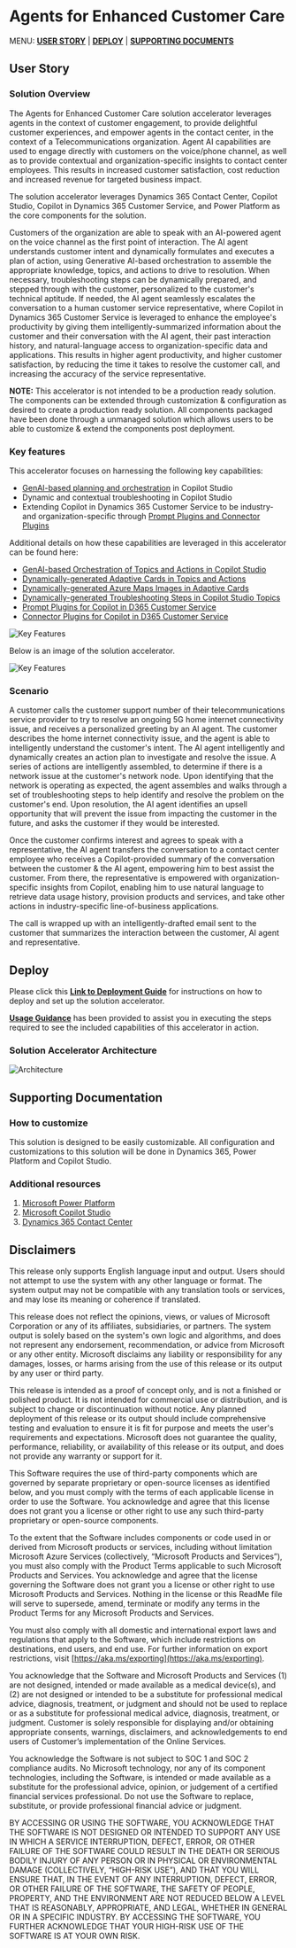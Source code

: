 # Agents for Enhanced Customer Care
MENU: [**USER STORY**](#user-story) \| [**DEPLOY**](#deploy) \| [**SUPPORTING DOCUMENTS**](#supporting-documentation)
## User Story

### Solution Overview

The Agents for Enhanced Customer Care solution accelerator leverages agents in the context of customer engagement, to provide delightful customer experiences, and empower agents in the contact center, in the context of a Telecommunications organization. Agent AI capabilities are used to engage directly with customers on the voice/phone channel, as well as to provide contextual and organization-specific insights to contact center employees. This results in increased customer satisfaction, cost reduction and increased revenue for targeted business impact.

The solution accelerator leverages Dynamics 365 Contact Center, Copilot Studio, Copilot in Dynamics 365 Customer Service, and Power Platform as the core components for the solution.

Customers of the organization are able to speak with an AI-powered agent on the voice channel as the first point of interaction. The AI agent understands customer intent and dynamically formulates and executes a plan of action, using Generative AI-based orchestration to assemble the appropriate knowledge, topics, and actions to drive to resolution. When necessary, troubleshooting steps can be dynamically prepared, and stepped through with the customer, personalized to the customer's technical aptitude. If needed, the AI agent seamlessly escalates the conversation to a human customer service representative, where Copilot in Dynamics 365 Customer Service is leveraged to enhance the employee's productivity by giving them intelligently-summarized information about the customer and their conversation with the AI agent, their past interaction history, and natural-language access to organization-specific data and applications. This results in higher agent productivity, and higher customer satisfaction, by reducing the time it takes to resolve the customer call, and increasing the accuracy of the service representative.

**NOTE:** This accelerator is not intended to be a production ready solution. The components can be extended through customization & configuration as desired to create a production ready solution. All components packaged have been done through a unmanaged solution which allows users to be able to customize & extend the components post deployment.

### Key features

This accelerator focuses on harnessing the following key capabilities:

* [GenAI-based planning and orchestration](https://learn.microsoft.com/en-us/microsoft-copilot-studio/advanced-generative-actions) in Copilot Studio
* Dynamic and contextual troubleshooting in Copilot Studio
* Extending Copilot in Dynamics 365 Customer Service to be industry- and organization-specific through [Prompt Plugins and Connector Plugins](https://learn.microsoft.com/en-us/dynamics365/customer-service/administer/enable-copilot-plugins-for-generative-ai)

Additional details on how these capabilities are leveraged in this accelerator can be found here:

* [GenAI-based Orchestration of Topics and Actions in Copilot Studio](./Deployment/Differentiators/DIFFERENTIATORS.md#genai_orchestration)
* [Dynamically-generated Adaptive Cards in Topics and Actions](./Deployment/Differentiators/DIFFERENTIATORS.md#adaptive_cards)
* [Dynamically-generated Azure Maps Images in Adaptive Cards](./Deployment/Differentiators/DIFFERENTIATORS.md#azure_maps)
* [Dynamically-generated Troubleshooting Steps in Copilot Studio Topics](./Deployment/Differentiators/DIFFERENTIATORS.md#troubleshooting_steps)
* [Prompt Plugins for Copilot in D365 Customer Service](./Deployment/Differentiators/DIFFERENTIATORS.md#prompt_plugins)
* [Connector Plugins for Copilot in D365 Customer Service](./Deployment/Differentiators/DIFFERENTIATORS.md#connector_plugins)

![Key Features](./Deployment/Images/keyfeatures.png)

Below is an image of the solution accelerator.


![Key Features](./Deployment/Images/solutionoverview.png)

### Scenario

A customer calls the customer support number of their telecommunications service provider to try to resolve an ongoing 5G home internet connectivity issue, and receives a personalized greeting by an AI agent. The customer describes the home internet connectivity issue, and the agent is able to intelligently understand the customer's intent. The AI agent intelligently and dynamically creates an action plan to investigate and resolve the issue. A series of actions are intelligently assembled, to determine if there is a network issue at the customer's network node. Upon identifying that the network is operating as expected, the agent assembles and walks through a set of troubleshooting steps to help identify and resolve the problem on the customer's end. Upon resolution, the AI agent identifies an upsell opportunity that will prevent the issue from impacting the customer in the future, and asks the customer if they would be interested.

Once the customer confirms interest and agrees to speak with a representative, the AI agent transfers the conversation to a contact center employee who receives a Copilot-provided summary of the conversation between the customer & the AI agent, empowering him to best assist the customer. From there, the representative is empowered with organization-specific insights from Copilot, enabling him to use natural language to retrieve data usage history, provision products and services, and take other actions in industry-specific line-of-business applications.

The call is wrapped up with an intelligently-drafted email sent to the customer that summarizes the interaction between the customer, AI agent and representative.

## Deploy

Please click this [**Link to Deployment Guide**](Deployment/README.md) for instructions on how to deploy and set up the solution accelerator.

[**Usage Guidance**](Deployment/Data/USAGE_GUIDANCE.md) has been provided to assist you in executing the steps required to see the included capabilities of this accelerator in action.

### Solution Accelerator Architecture

![Architecture](./Deployment/Images/architecture.png)

## Supporting Documentation

### How to customize

This solution is designed to be easily customizable. All configuration and customizations to this solution will be done in Dynamics 365, Power Platform and Copilot Studio.

### Additional resources

1. [Microsoft Power Platform](https://learn.microsoft.com/en-us/power-platform/)
2. [Microsoft Copilot Studio](https://learn.microsoft.com/en-us/microsoft-copilot-studio/)
3. [Dynamics 365 Contact Center ](https://learn.microsoft.com/en-us/dynamics365/contact-center/)

## Disclaimers

This release only supports English language input and output. Users should not attempt to use the system with any other language or format. The system output may not be compatible with any translation tools or services, and may lose its meaning or coherence if translated.

This release does not reflect the opinions, views, or values of Microsoft Corporation or any of its affiliates, subsidiaries, or partners. The system output is solely based on the system's own logic and algorithms, and does not represent any endorsement, recommendation, or advice from Microsoft or any other entity. Microsoft disclaims any liability or responsibility for any damages, losses, or harms arising from the use of this release or its output by any user or third party.

This release is intended as a proof of concept only, and is not a finished or polished product. It is not intended for commercial use or distribution, and is subject to change or discontinuation without notice. Any planned deployment of this release or its output should include comprehensive testing and evaluation to ensure it is fit for purpose and meets the user's requirements and expectations. Microsoft does not guarantee the quality, performance, reliability, or availability of this release or its output, and does not provide any warranty or support for it.

This Software requires the use of third-party components which are governed by separate proprietary or open-source licenses as identified below, and you must comply with the terms of each applicable license in order to use the Software. You acknowledge and agree that this license does not grant you a license or other right to use any such third-party proprietary or open-source components.

To the extent that the Software includes components or code used in or derived from Microsoft products or services, including without limitation Microsoft Azure Services (collectively, “Microsoft Products and Services”), you must also comply with the Product Terms applicable to such Microsoft Products and Services. You acknowledge and agree that the license governing the Software does not grant you a license or other right to use Microsoft Products and Services. Nothing in the license or this ReadMe file will serve to supersede, amend, terminate or modify any terms in the Product Terms for any Microsoft Products and Services.

You must also comply with all domestic and international export laws and regulations that apply to the Software, which include restrictions on destinations, end users, and end use. For further information on export restrictions, visit [https://aka.ms/exporting](https://aka.ms/exporting).

You acknowledge that the Software and Microsoft Products and Services (1) are not designed, intended or made available as a medical device(s), and (2) are not designed or intended to be a substitute for professional medical advice, diagnosis, treatment, or judgment and should not be used to replace or as a substitute for professional medical advice, diagnosis, treatment, or judgment. Customer is solely responsible for displaying and/or obtaining appropriate consents, warnings, disclaimers, and acknowledgements to end users of Customer’s implementation of the Online Services.

You acknowledge the Software is not subject to SOC 1 and SOC 2 compliance audits. No Microsoft technology, nor any of its component technologies, including the Software, is intended or made available as a substitute for the professional advice, opinion, or judgement of a certified financial services professional. Do not use the Software to replace, substitute, or provide professional financial advice or judgment.

BY ACCESSING OR USING THE SOFTWARE, YOU ACKNOWLEDGE THAT THE SOFTWARE IS NOT DESIGNED OR INTENDED TO SUPPORT ANY USE IN WHICH A SERVICE INTERRUPTION, DEFECT, ERROR, OR OTHER FAILURE OF THE SOFTWARE COULD RESULT IN THE DEATH OR SERIOUS BODILY INJURY OF ANY PERSON OR IN PHYSICAL OR ENVIRONMENTAL DAMAGE (COLLECTIVELY, “HIGH-RISK USE”), AND THAT YOU WILL ENSURE THAT, IN THE EVENT OF ANY INTERRUPTION, DEFECT, ERROR, OR OTHER FAILURE OF THE SOFTWARE, THE SAFETY OF PEOPLE, PROPERTY, AND THE ENVIRONMENT ARE NOT REDUCED BELOW A LEVEL THAT IS REASONABLY, APPROPRIATE, AND LEGAL, WHETHER IN GENERAL OR IN A SPECIFIC INDUSTRY. BY ACCESSING THE SOFTWARE, YOU FURTHER ACKNOWLEDGE THAT YOUR HIGH-RISK USE OF THE SOFTWARE IS AT YOUR OWN RISK.
